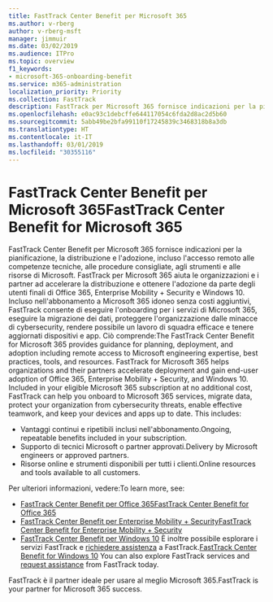 ```yaml
---
title: FastTrack Center Benefit per Microsoft 365
ms.author: v-rberg
author: v-rberg-msft
manager: jimmuir
ms.date: 03/02/2019
ms.audience: ITPro
ms.topic: overview
f1_keywords:
- microsoft-365-onboarding-benefit
ms.service: m365-administration
localization_priority: Priority
ms.collection: FastTrack
description: FastTrack per Microsoft 365 fornisce indicazioni per la pianificazione, la distribuzione e l'adozione, incluso l'accesso remoto alle competenze tecniche, alle procedure consigliate, agli strumenti e alle risorse di Microsoft. FastTrack per Microsoft 365 aiuta le organizzazioni e i partner ad accelerare la distribuzione e ottenere l'adozione da parte degli utenti finali di Office 365, Windows 10 ed Enterprise Mobility + Security.
ms.openlocfilehash: e0ac93c1debcffe644117054c6fda2d8ac2d5b60
ms.sourcegitcommit: 5abb49be2bfa99110f17245839c3468318b8a3db
ms.translationtype: HT
ms.contentlocale: it-IT
ms.lasthandoff: 03/01/2019
ms.locfileid: "30355116"
---
```

# <a name="fasttrack-center-benefit-for-microsoft-365"></a><span data-ttu-id="68bdd-104">FastTrack Center Benefit per Microsoft 365</span><span class="sxs-lookup"><span data-stu-id="68bdd-104">FastTrack Center Benefit for Microsoft 365</span></span>

<span data-ttu-id="68bdd-p102">FastTrack Center Benefit per Microsoft 365 fornisce indicazioni per la pianificazione, la distribuzione e l'adozione, incluso l'accesso remoto alle competenze tecniche, alle procedure consigliate, agli strumenti e alle risorse di Microsoft. FastTrack per Microsoft 365 aiuta le organizzazioni e i partner ad accelerare la distribuzione e ottenere l'adozione da parte degli utenti finali di Office 365, Enterprise Mobility + Security e Windows 10. Incluso nell'abbonamento a Microsoft 365 idoneo senza costi aggiuntivi, FastTrack consente di eseguire l'onboarding per i servizi di Microsoft 365, eseguire la migrazione dei dati, proteggere l'organizzazione dalle minacce di cybersecurity, rendere possibile un lavoro di squadra efficace e tenere aggiornati dispositivi e app. Ciò comprende:</span><span class="sxs-lookup"><span data-stu-id="68bdd-p102">The FastTrack Center Benefit for Microsoft 365 provides guidance for planning, deployment, and adoption including remote access to Microsoft engineering expertise, best practices, tools, and resources. FastTrack for Microsoft 365 helps organizations and their partners accelerate deployment and gain end-user adoption of Office 365, Enterprise Mobility + Security, and Windows 10. Included in your eligible Microsoft 365 subscription at no additional cost, FastTrack can help you onboard to Microsoft 365 services, migrate data, protect your organization from cybersecurity threats, enable effective teamwork, and keep your devices and apps up to date. This includes:</span></span>

- <span data-ttu-id="68bdd-109">Vantaggi continui e ripetibili inclusi nell'abbonamento.</span><span class="sxs-lookup"><span data-stu-id="68bdd-109">Ongoing, repeatable benefits included in your subscription.</span></span>
- <span data-ttu-id="68bdd-110">Supporto di tecnici Microsoft o partner approvati.</span><span class="sxs-lookup"><span data-stu-id="68bdd-110">Delivery by Microsoft engineers or approved partners.</span></span>
- <span data-ttu-id="68bdd-111">Risorse online e strumenti disponibili per tutti i clienti.</span><span class="sxs-lookup"><span data-stu-id="68bdd-111">Online resources and tools available to all customers.</span></span>
  
<span data-ttu-id="68bdd-112">Per ulteriori informazioni, vedere:</span><span class="sxs-lookup"><span data-stu-id="68bdd-112">To learn more, see:</span></span>

- [<span data-ttu-id="68bdd-113">FastTrack Center Benefit per Office 365</span><span class="sxs-lookup"><span data-stu-id="68bdd-113">FastTrack Center Benefit for Office 365</span></span>](O365-fasttrack-benefit-for-office-365.md) 
- [<span data-ttu-id="68bdd-114">FastTrack Center Benefit per Enterprise Mobility + Security</span><span class="sxs-lookup"><span data-stu-id="68bdd-114">FastTrack Center Benefit for Enterprise Mobility + Security</span></span>](EMS-fasttrack-benefit-for-EMS.md)
- <span data-ttu-id="68bdd-115">[FastTrack Center Benefit per Windows 10](Win-10-fasttrack-benefit-for-Windows-10.md) È inoltre possibile esplorare i servizi FastTrack e [richiedere assistenza](https://go.microsoft.com/fwlink/p/?LinkId=2003903) a FastTrack.</span><span class="sxs-lookup"><span data-stu-id="68bdd-115">[FastTrack Center Benefit for Windows 10](Win-10-fasttrack-benefit-for-Windows-10.md) You can also explore FastTrack services and [request assistance](https://go.microsoft.com/fwlink/p/?LinkId=2003903) from FastTrack today.</span></span>

<span data-ttu-id="68bdd-116">FastTrack è il partner ideale per usare al meglio Microsoft 365.</span><span class="sxs-lookup"><span data-stu-id="68bdd-116">FastTrack is your partner for Microsoft 365 success.</span></span>
  
  

 